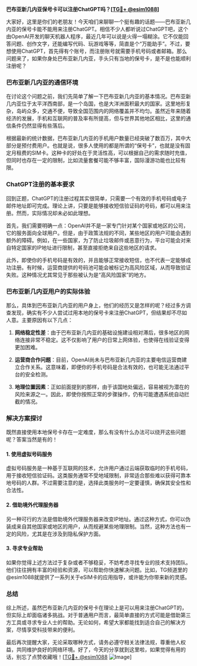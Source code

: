 **巴布亚新几内亚保号卡可以注册ChatGPT吗？[[TG💪+ @esim1088](https://t.me/s/esim1088)]**

大家好，这里是你们的老朋友！今天咱们来聊聊一个挺有趣的话题——巴布亚新几内亚的保号卡能不能用来注册ChatGPT。相信不少人都听说过ChatGPT吧，这个由OpenAI开发的聊天机器人程序，最近几年可以说是火得一塌糊涂。它不仅能回答问题、创作文字，还能编写代码、玩游戏等等，简直是个“万能助手”。不过，要想使用ChatGPT，首先得有个账号，而注册账号就需要手机号码或者邮箱。那么问题来了，如果你身处巴布亚新几内亚，手头只有当地的保号卡，是不是也能顺利注册呢？

### 巴布亚新几内亚的通信环境

在讨论这个问题之前，我们先简单了解一下巴布亚新几内亚的基本情况。巴布亚新几内亚位于太平洋西南部，是一个岛国，也是大洋洲面积最大的国家。这里地形复杂，岛屿众多，交通不便，导致全国范围内的网络覆盖并不均匀。虽然近年来随着经济的发展，手机和互联网的普及率有所提高，但与世界其他地区相比，这里的通信条件仍然显得有些落后。

根据最新的统计数据，巴布亚新几内亚的手机用户数量已经突破了数百万，其中大部分是预付费用户。也就是说，很多人使用的都是所谓的“保号卡”，也就是没有固定月租费的SIM卡。这种卡的好处在于灵活性高，可以根据自己的需求随时充值，但同时也存在一定的限制，比如流量套餐可能不够丰富，国际漫游功能也比较有限。

### ChatGPT注册的基本要求

回到正题，ChatGPT的注册过程其实很简单，只需要一个有效的手机号码或电子邮件地址即可完成。理论上讲，只要是能够接收短信验证码的号码，都可以用来注册。然而，实际情况却未必如此理想。

首先，我们需要明确一点：OpenAI并不是一家专门针对某个国家或地区的公司，它的服务面向全球用户。但是，由于政策法规的不同，某些地区的用户可能会遇到额外的障碍。例如，在一些国家，为了防止垃圾邮件或恶意行为，平台可能会对来自特定国家的IP地址进行限制，甚至直接拒绝来自这些地区的请求。

此外，即使你的手机号码是有效的，并且能够正常接收短信，也不代表一定能够成功注册。有时候，运营商提供的号码池可能会被标记为高风险区域，从而导致验证失败。这种情况尤其常见于那些被认为是“高风险国家”的地方。

### 巴布亚新几内亚用户的实际体验

那么，具体到巴布亚新几内亚的用户身上，他们的经历又是怎样的呢？经过多方调查发现，确实有不少人尝试过用本地的保号卡来注册ChatGPT，但结果却不尽如人意。主要原因有以下几点：

1. **网络稳定性差**：由于巴布亚新几内亚的基础设施建设相对滞后，很多地区的网络连接非常不稳定。这不仅影响了用户的日常上网体验，也使得在线验证变得更加困难。
   
2. **运营商合作问题**：目前，OpenAI尚未与巴布亚新几内亚的主要电信运营商建立合作关系。这意味着，即便你的手机号码是合法有效的，也可能无法通过平台的安全检测。

3. **地理位置因素**：正如前面提到的那样，由于该国地处偏远，容易被视为潜在的风险来源之一。因此，即使你按照正常的步骤操作，仍有可能遭遇系统自动拦截的情况。

### 解决方案探讨

既然直接使用本地保号卡存在一定难度，那么有没有什么办法可以绕开这些问题呢？答案当然是有的！

#### 1. 使用虚拟号码服务
虚拟号码服务是一种基于互联网的技术，允许用户通过云端获取临时的手机号码，用于接收短信验证码。这类服务通常不受地域限制，非常适合那些难以获得可靠本地号码的人群。不过需要注意的是，选择此类服务时一定要谨慎，确保其安全性和合法性。

#### 2. 借助境外代理服务器
另一种可行的方法是借助境外代理服务器来改变IP地址。通过这种方式，你可以伪装成来自其他国家或地区的用户，从而规避某些地理限制。当然，这种方法也有一定的风险，尤其是在涉及到隐私保护方面。

#### 3. 寻求专业帮助
如果你觉得上述方法过于复杂或者不够稳妥，不妨考虑寻找专业的技术支持团队。他们往往拥有丰富的经验和资源，可以帮助你快速解决问题。比如，TG频道里的@esim1088就提供了一系列关于eSIM卡的应用指导，或许能为你带来新的灵感。

### 总结

综上所述，虽然巴布亚新几内亚的保号卡在理论上是可以用来注册ChatGPT的，但实际上却面临诸多挑战。对于普通用户而言，最简单直接的方式可能是借助第三方工具或寻求专业人士的帮助。无论如何，希望大家都能找到适合自己的解决方案，尽情享受科技带来的便利。

最后再次提醒大家，无论采取哪种方式，请务必遵守相关法律法规，尊重他人权益，共同维护良好的网络环境。好了，今天的分享就到这里啦，如果觉得有用的话，别忘了点赞收藏哦！[[TG💪+ @esim1088](https://t.me/s/esim1088) ![Image](https://i.postimg.cc/4NQfJmqS/Snipaste-2025-05-13-00-14-12.png)]